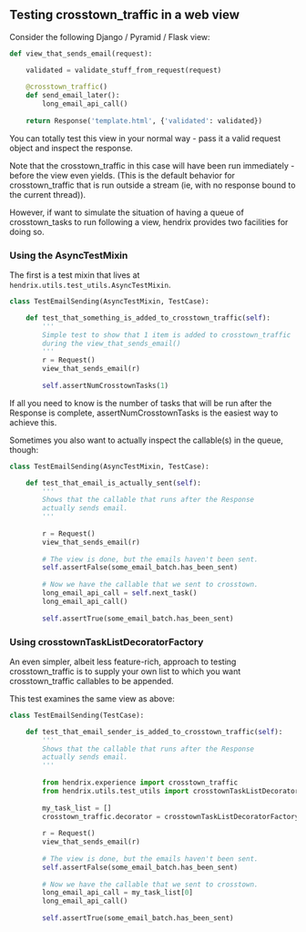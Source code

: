 ## Testing crosstown_traffic in a web view

Consider the following Django / Pyramid / Flask view:

```python
def view_that_sends_email(request):

    validated = validate_stuff_from_request(request)
    
    @crosstown_traffic()
    def send_email_later():
        long_email_api_call()
    
    return Response('template.html', {'validated': validated})
```

You can totally test this view in your normal way - pass it a valid request object and inspect the response.

Note that the crosstown_traffic in this case will have been run immediately - before the view even yields.  (This is the default behavior for crosstown_traffic that is run outside a stream (ie, with no response bound to the current thread)).

However, if want to simulate the situation of having a queue of crosstown_tasks to run following a view, hendrix provides two facilities for doing so.

### Using the AsyncTestMixin

The first is a test mixin that lives at `hendrix.utils.test_utils.AsyncTestMixin`.

```python
class TestEmailSending(AsyncTestMixin, TestCase):

    def test_that_something_is_added_to_crosstown_traffic(self):
        '''
        Simple test to show that 1 item is added to crosstown_traffic
        during the view_that_sends_email()
        '''
        r = Request()
        view_that_sends_email(r)
        
        self.assertNumCrosstownTasks(1)
```

If all you need to know is the number of tasks that will be run after the Response is complete, assertNumCrosstownTasks is the easiest way to achieve this.  

Sometimes you also want to actually inspect the callable(s) in the queue, though:

```python
class TestEmailSending(AsyncTestMixin, TestCase):

    def test_that_email_is_actually_sent(self):
        '''
        Shows that the callable that runs after the Response
        actually sends email.
        '''
    
        r = Request()
        view_that_sends_email(r)
        
        # The view is done, but the emails haven't been sent.
        self.assertFalse(some_email_batch.has_been_sent)
        
        # Now we have the callable that we sent to crosstown.
        long_email_api_call = self.next_task()   
        long_email_api_call()
        
        self.assertTrue(some_email_batch.has_been_sent)
```

### Using crosstownTaskListDecoratorFactory

An even simpler, albeit less feature-rich, approach to testing crosstown_traffic is to supply your own list to which you want crosstown_traffic callables to be appended.

This test examines the same view as above:

```python
class TestEmailSending(TestCase):

    def test_that_email_sender_is_added_to_crosstown_traffic(self):
        '''
        Shows that the callable that runs after the Response
        actually sends email.
        '''
        
        from hendrix.experience import crosstown_traffic
        from hendrix.utils.test_utils import crosstownTaskListDecoratorFactory
        
        my_task_list = []
        crosstown_traffic.decorator = crosstownTaskListDecoratorFactory(my_task_list)
    
        r = Request()
        view_that_sends_email(r)
        
        # The view is done, but the emails haven't been sent.
        self.assertFalse(some_email_batch.has_been_sent)
        
        # Now we have the callable that we sent to crosstown.
        long_email_api_call = my_task_list[0]
        long_email_api_call()
        
        self.assertTrue(some_email_batch.has_been_sent)
```

